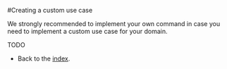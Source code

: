#Creating a custom use case

We strongly recommended to implement your own command in case you need to implement a custom use case for your domain.

TODO

- Back to the [index](index.md).
